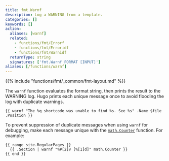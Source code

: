 ```yaml
---
title: fmt.Warnf
description: Log a WARNING from a template.
categories: []
keywords: []
action:
  aliases: [warnf]
  related:
    - functions/fmt/Errorf
    - functions/fmt/Erroridf
    - functions/fmt/Warnidf
  returnType: string
  signatures: ['fmt.Warnf FORMAT [INPUT]']
aliases: [/functions/warnf]
---
```


{{% include "functions/fmt/_common/fmt-layout.md" %}}

The `warnf` function evaluates the format string, then prints the result to the WARNING log. Hugo prints each unique message once to avoid flooding the log with duplicate warnings.

```go-html-template
{{ warnf "The %q shortcode was unable to find %s. See %s" .Name $file .Position }}
```

To prevent suppression of duplicate messages when using `warnf` for debugging, make each message unique with the [`math.Counter`] function. For example:


```go-html-template
{{ range site.RegularPages }}
  {{ .Section | warnf "%#[2]v [%[1]d]" math.Counter }}
{{ end }}
```

[`math.Counter`]: /functions/math/counter
